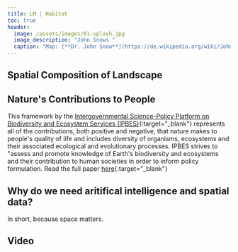 ```yaml
---
title: LM | Habitat
toc: true
header:
  image: /assets/images/01-splash.jpg
  image_description: "John Snows "
  caption: "Map: [**Dr. John Snow**](https://de.wikipedia.org/wiki/John_Snow_(Mediziner)) [Wellcome Library via wikimedia](https://w.wiki/QtV)"
---
```


## Spatial Composition of Landscape


## Nature's Contributions to People
This framework by the [Intergovernmental Science-Policy Platform on Biodiversity and Ecosystem Services (IPBES)](https://ipbes.net/){:target="_blank"} represents all of the contributions, both positive and negative, that nature makes to people's quality of life and includes diversity of organisms, ecosystems and their associated ecological and evolutionary processes. IPBES strives to "assess and promote knowledge of Earth's biodiversity and ecosystems and their contribution to human societies in order to inform policy formulation. Read the full paper [here](https://science.sciencemag.org/content/359/6373/270.full?ijkey=/vA6P5O/b2eSM&keytype=ref&siteid=sci){:target="_blank"}


## Why do we need aritifical intelligence and spatial data?
In short, because space matters.

## Video